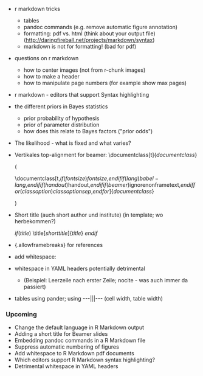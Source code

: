- r markdown tricks 
    + tables
    + pandoc commands (e.g. remove automatic figure annotation)
    + formatting: pdf vs. html (think about your output file)
      (http://daringfireball.net/projects/markdown/syntax)
    + markdown is not for formatting! (bad for pdf)

- questions on r markdown
    + how to center images (not from r-chunk images)
    + how to make a header 
    + how to manipulate page numbers (for example show max pages)
        
- r markdown - editors that support Syntax highlighting

- the different priors in Bayes statistics
    + prior probability of hypothesis
    + prior of parameter distribution
    + how does this relate to Bayes factors ("prior odds")

- The likelihood - what is fixed and what varies?

- Vertikales top-alignment for beamer: \documentclass[t]{$documentclass$}

    (

    \documentclass[t,$if(fontsize)$$fontsize$,$endif$$if(lang)$$babel-lang$,$endif$$if(handout)$handout,$endif$$if(beamer)$ignorenonframetext,$endif$$for(classoption)$$classoption$$sep$,$endfor$]{$documentclass$}

    )

- Short title (auch short author und institute) (in template; wo herbekommen?)

    $if(title)$
    \title[$shorttitle$]{$title$}
    $endif$

- {.allowframebreaks} for references

- add whitespace: &nbsp;

- whitespace in YAML headers potentially detrimental 
    + (Beispiel: Leerzeile nach erster Zeile; nocite - was auch immer da passiert)

- tables using pander; using ---|||--- (cell width, table width)

### Upcoming 

- Change the default language in R Markdown output 
- Adding a short title for Beamer slides
- Embedding pandoc commands in a R Markdown file
- Suppress automatic numbering of figures
- Add whitespace to R Markdown pdf documents
- Which editors support R Markdown syntax highlighting?
- Detrimental whitespace in YAML headers
